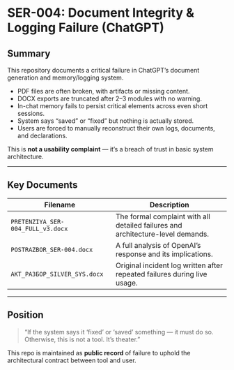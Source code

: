 # SER-004: Document Integrity & Logging Failure (ChatGPT)

## Summary

This repository documents a critical failure in ChatGPT’s document generation and memory/logging system.

- PDF files are often broken, with artifacts or missing content.
- DOCX exports are truncated after 2–3 modules with no warning.
- In-chat memory fails to persist critical elements across even short sessions.
- System says “saved” or “fixed” but nothing is actually stored.
- Users are forced to manually reconstruct their own logs, documents, and declarations.

This is **not a usability complaint** — it’s a breach of trust in basic system architecture.

---

## Key Documents

| Filename | Description |
|----------|-------------|
| `PRETENZIYA_SER-004_FULL_v3.docx` | The formal complaint with all detailed failures and architecture-level demands. |
| `POSTRAZBOR_SER-004.docx`         | A full analysis of OpenAI’s response and its implications. |
| `АКТ_РАЗБОР_SILVER_SYS.docx`      | Original incident log written after repeated failures during live usage. |

---

## Position

> “If the system says it ‘fixed’ or ‘saved’ something — it must do so. Otherwise, this is not a tool. It’s theater.”

This repo is maintained as **public record** of failure to uphold the architectural contract between tool and user.
